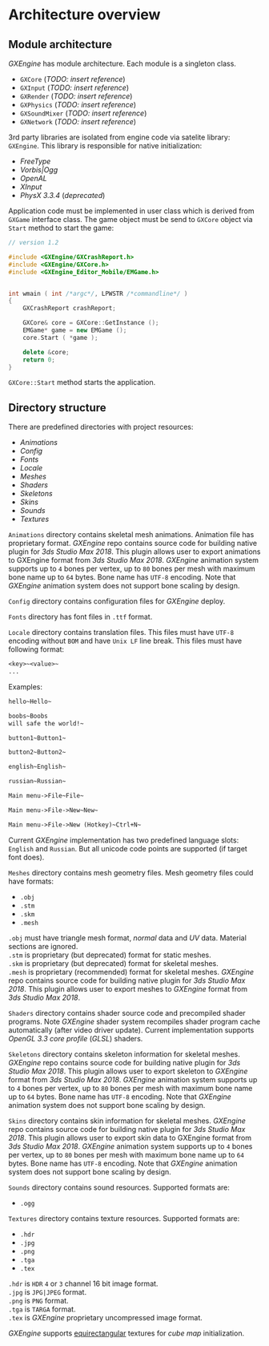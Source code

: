 # Architecture overview

## Module architecture

_GXEngine_ has module architecture. Each module is a singleton class.

* `GXCore` (_TODO: insert reference_)
* `GXInput` (_TODO: insert reference_)
* `GXRender` (_TODO: insert reference_)
* `GXPhysics` (_TODO: insert reference_)
* `GXSoundMixer` (_TODO: insert reference_)
* `GXNetwork` (_TODO: insert reference_)

3rd party libraries are isolated from engine code via satelite library: `GXEngine`. This library is responsible for native initialization:

* _FreeType_
* _Vorbis|Ogg_
* _OpenAL_
* _XInput_
* _PhysX 3.3.4_ (_deprecated_)

Application code must be implemented in user class which is derived from `GXGame` interface class. The game object must be send to `GXCore` object via `Start` method to start the game:

```cpp
// version 1.2

#include <GXEngine/GXCrashReport.h>
#include <GXEngine/GXCore.h>
#include <GXEngine_Editor_Mobile/EMGame.h>


int wmain ( int /*argc*/, LPWSTR /*commandline*/ )
{
    GXCrashReport crashReport;

    GXCore& core = GXCore::GetInstance ();
    EMGame* game = new EMGame ();
    core.Start ( *game );

    delete &core;
    return 0;
}
```

`GXCore::Start` method starts the application.

## Directory structure

There are predefined directories with project resources:

* _Animations_
* _Config_
* _Fonts_
* _Locale_
* _Meshes_
* _Shaders_
* _Skeletons_
* _Skins_
* _Sounds_
* _Textures_

`Animations` directory contains skeletal mesh animations. Animation file has proprietary format. _GXEngine_ repo contains source code for building native plugin for _3ds Studio Max 2018_. This plugin allows user to export animations to GXEngine format from _3ds Studio Max 2018_. _GXEngine_ animation system supports up to `4` bones per vertex, up to `80` bones per mesh with maximum bone name up to `64` bytes. Bone name has `UTF-8` encoding. Note that _GXEngine_ animation system does not support bone scaling by design.

`Config` directory contains configuration files for _GXEngine_ deploy.

`Fonts` directory has font files in `.ttf` format.

`Locale` directory contains translation files. This files must have `UTF-8` encoding without `BOM` and have `Unix LF` line break. This files must have following format:

```txt
<key>~<value>~
...
```

Examples:

```txt
hello~Hello~

boobs~Boobs
will safe the world!~

button1~Button1~

button2~Button2~

english~English~

russian~Russian~

Main menu->File~File~

Main menu->File->New~New~

Main menu->File->New (Hotkey)~Ctrl+N~
```

Current _GXEngine_ implementation has two predefined language slots: `English` and `Russian`. But all unicode code points are supported (if target font does).

`Meshes` directory contains mesh geometry files. Mesh geometry files could have formats:

* `.obj`
* `.stm`
* `.skm`
* `.mesh`

`.obj` must have triangle mesh format, _normal_ data and _UV_ data. Material sections are ignored.  
`.stm` is proprietary (but deprecated) format for static meshes.  
`.skm` is proprietary (but deprecated) format for skeletal meshes.  
`.mesh` is proprietary (recommended) format for skeletal meshes. _GXEngine_ repo contains source code for building native plugin for _3ds Studio Max 2018_. This plugin allows user to export meshes to _GXEngine_ format from _3ds Studio Max 2018_.

`Shaders` directory contains shader source code and precompiled shader programs. Note _GXEngine_ shader system recompiles shader program cache automatically (after video driver update). Current implementation supports _OpenGL 3.3 core profile_ (_GLSL_) shaders.

`Skeletons` directory contains skeleton information for skeletal meshes. _GXEngine_ repo contains source code for building native plugin for _3ds Studio Max 2018_. This plugin allows user to export skeleton to _GXEngine_ format from _3ds Studio Max 2018_. _GXEngine_ animation system supports up to `4` bones per vertex, up to `80` bones per mesh with maximum bone name up to `64` bytes. Bone name has `UTF-8` encoding. Note that _GXEngine_ animation system does not support bone scaling by design.

`Skins` directory contains skin information for skeletal meshes. _GXEngine_ repo contains source code for building native plugin for _3ds Studio Max 2018_. This plugin allows user to export skin data to GXEngine format from _3ds Studio Max 2018_. _GXEngine_ animation system supports up to `4` bones per vertex, up to `80` bones per mesh with maximum bone name up to `64` bytes. Bone name has `UTF-8` encoding. Note that _GXEngine_ animation system does not support bone scaling by design.

`Sounds` directory contains sound resources. Supported formats are:

* `.ogg`

`Textures` directory contains texture resources. Supported formats are:

* `.hdr`
* `.jpg`
* `.png`
* `.tga`
* `.tex`

`.hdr` is `HDR` `4` or `3` channel 16 bit image format.  
`.jpg` is `JPG|JPEG` format.  
`.png` is `PNG` format.  
`.tga` is `TARGA` format.  
`.tex` is _GXEngine_ proprietary uncompressed image format.

_GXEngine_ supports [equirectangular](https://en.wikipedia.org/wiki/Equirectangular_projection) textures for _cube map_ initialization.
